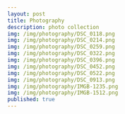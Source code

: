 ```yaml
---
layout: post
title: Photography
description: photo collection
img: /img/photography/DSC_0118.png	
img: /img/photography/DSC_0214.png
img: /img/photography/DSC_0259.png
img: /img/photography/DSC_0322.png
img: /img/photography/DSC_0396.png
img: /img/photography/DSC_0452.png
img: /img/photography/DSC_0522.png
img: /img/photography/DSC_0913.png
img: /img/photography/IMGB-1235.png
img: /img/photography/IMGB-1512.png
published: true
---
```

<div class="img_row">
	<img class="col" src="{{ site.baseurl }}/img/photography/DSC_0084.png
" alt="" title="example image"/>
	<img class="col" src="{{ site.baseurl }}/img/photography/DSC_0209.png
" alt="" title="example image"/>
</div>
